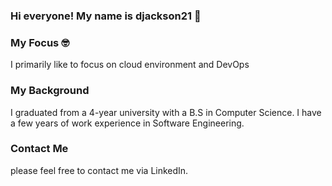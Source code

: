 ### Hi everyone! My name is djackson21 👋

### My Focus 🤓
I primarily like to focus on cloud environment and DevOps

### My Background
I graduated from a 4-year university with a B.S in Computer Science. I have a few years of work experience in Software Engineering.

### Contact Me
please feel free to contact me via LinkedIn.

<!--
**djackson21/djackson21** is a ✨ _special_ ✨ repository because its `README.md` (this file) appears on your GitHub profile.

Here are some ideas to get you started:

- 🔭 I’m currently working on ...
- 🌱 I’m currently learning ...
- 👯 I’m looking to collaborate on ...
- 🤔 I’m looking for help with ...
- 💬 Ask me about ...
- 📫 How to reach me: ...
- 😄 Pronouns: ...
- ⚡ Fun fact: ...
-->
